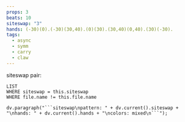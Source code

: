 ```yaml
---
props: 3
beats: 10
siteswap: "3"
hands: (-30)(0).(-30)(30,40).(0)(30).(30,40)(0,40).(30)(-30).
tags:
  - async
  - symm
  - carry
  - claw
---
```


siteswap pair:
```dataview
LIST
WHERE siteswap = this.siteswap
WHERE file.name != this.file.name
```
```dataviewjs
dv.paragraph("```siteswap\npattern: " + dv.current().siteswap + "\nhands: " + dv.current().hands + "\ncolors: mixed\n```");
```
